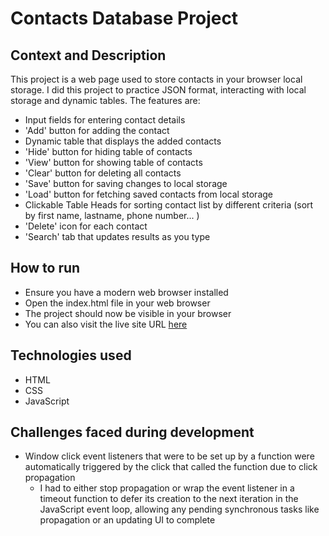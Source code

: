 # Contacts Database Project
## Context and Description
This project is a web page used to store contacts in your browser local storage. I did this project to practice JSON format, interacting with local storage and dynamic tables. The features are:
* Input fields for entering contact details
* 'Add' button for adding the contact
* Dynamic table that displays the added contacts
* 'Hide' button for hiding table of contacts
* 'View' button for showing table of contacts
* 'Clear' button for deleting all contacts
* 'Save' button for saving changes to local storage
* 'Load' button for fetching saved contacts from local storage
* Clickable Table Heads for sorting contact list by different criteria (sort by first name, lastname, phone number... )
* 'Delete' icon for each contact
* 'Search' tab that updates results as you type
## How to run
* Ensure you have a modern web browser installed
* Open the index.html file in your web browser
* The project should now be visible in your browser
* You can also visit the live site URL [here](https://arinzegit.github.io/Contacts-Database-Project/)
## Technologies used
* HTML
* CSS
* JavaScript
## Challenges faced during development
* Window click event listeners that were to be set up by a function were automatically triggered by the click that called the function due to click propagation
  * I had to either stop propagation or wrap the event listener in a timeout function to defer its creation to the next iteration in the JavaScript event loop, allowing any pending synchronous tasks like propagation or an updating UI to complete
